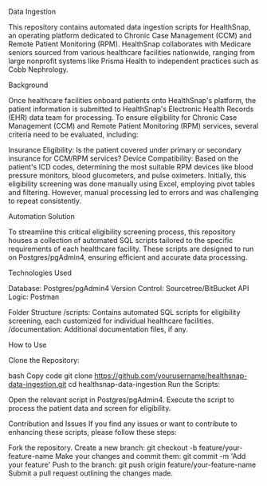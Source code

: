 Data Ingestion

This repository contains automated data ingestion scripts for HealthSnap, an operating platform dedicated to Chronic Case Management (CCM) and Remote Patient Monitoring (RPM). HealthSnap collaborates with Medicare seniors sourced from various healthcare facilities nationwide, ranging from large nonprofit systems like Prisma Health to independent practices such as Cobb Nephrology.

Background

Once healthcare facilities onboard patients onto HealthSnap's platform, the patient information is submitted to HealthSnap's Electronic Health Records (EHR) data team for processing. To ensure eligibility for Chronic Case Management (CCM) and Remote Patient Monitoring (RPM) services, several criteria need to be evaluated, including:

Insurance Eligibility: Is the patient covered under primary or secondary insurance for CCM/RPM services?
Device Compatibility: Based on the patient's ICD codes, determining the most suitable RPM devices like blood pressure monitors, blood glucometers, and pulse oximeters.
Initially, this eligibility screening was done manually using Excel, employing pivot tables and filtering. However, manual processing led to errors and was challenging to repeat consistently.

Automation Solution

To streamline this critical eligibility screening process, this repository houses a collection of automated SQL scripts tailored to the specific requirements of each healthcare facility. These scripts are designed to run on Postgres/pgAdmin4, ensuring efficient and accurate data processing.

Technologies Used

Database: Postgres/pgAdmin4
Version Control: Sourcetree/BitBucket
API Logic: Postman

Folder Structure
/scripts: Contains automated SQL scripts for eligibility screening, each customized for individual healthcare facilities.
/documentation: Additional documentation files, if any.

How to Use

Clone the Repository:

bash
Copy code
git clone https://github.com/yourusername/healthsnap-data-ingestion.git
cd healthsnap-data-ingestion
Run the Scripts:

Open the relevant script in Postgres/pgAdmin4.
Execute the script to process the patient data and screen for eligibility.

Contribution and Issues
If you find any issues or want to contribute to enhancing these scripts, please follow these steps:

Fork the repository.
Create a new branch: git checkout -b feature/your-feature-name
Make your changes and commit them: git commit -m 'Add your feature'
Push to the branch: git push origin feature/your-feature-name
Submit a pull request outlining the changes made.
